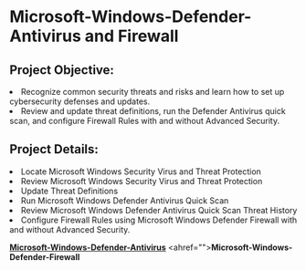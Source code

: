 # Microsoft-Windows-Defender-Antivirus and Firewall


## Project Objective:
<li>Recognize common security threats and risks and learn how to set up cybersecurity defenses and updates. </li> 

<li>Review and update threat definitions, run the Defender Antivirus quick scan, and configure Firewall Rules with and without Advanced Security. </li>


## Project Details:

<li>Locate Microsoft Windows Security Virus and Threat Protection</li>

<li>Review Microsoft Windows Security Virus and Threat Protection </li>

<li>Update Threat Definitions</li>

<li>Run Microsoft Windows Defender Antivirus Quick Scan </li>

<li>Review Microsoft Windows Defender Antivirus Quick Scan Threat History </li>

<li>Configure Firewall Rules using Microsoft Windows Defender Firewall with and without Advanced Security.</li>


<a href="">**Microsoft-Windows-Defender-Antivirus**</a>
<ahref="">**Microsoft-Windows-Defender-Firewall**</a>
